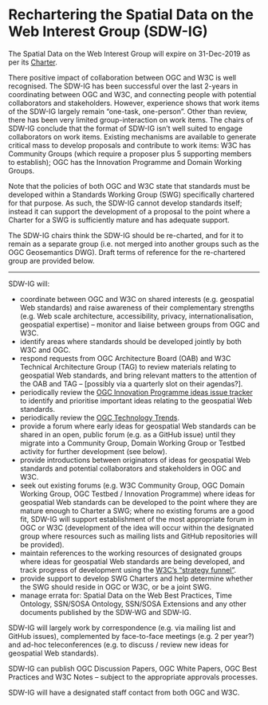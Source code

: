 # Rechartering the Spatial Data on the Web Interest Group (SDW-IG)

The Spatial Data on the Web Interest Group will expire on 31-Dec-2019 as per its [Charter](https://www.w3.org/2017/sdwig/charter.html).

There positive impact of collaboration between OGC and W3C is well recognised. The SDW-IG has been successful over the last 2-years in coordinating between OGC and W3C, and connecting people with potential collaborators and stakeholders. However, experience shows that work items of the SDW-IG largely remain “one-task, one-person”. Other than review, there has been very limited group-interaction on work items. The chairs of SDW-IG conclude that the format of SDW-IG isn’t well suited to engage collaborators on work items. Existing mechanisms are available to generate critical mass to develop proposals and contribute to work items: W3C has Community Groups (which require a proposer plus 5 supporting members to establish); OGC has the Innovation Programme and Domain Working Groups. 

Note that the policies of both OGC and W3C state that standards must be developed within a Standards Working Group (SWG) specifically chartered for that purpose. As such, the SDW-IG cannot develop standards itself; instead it can support the development of a proposal to the point where a Charter for a SWG is sufficiently mature and has adequate support.

The SDW-IG chairs think the SDW-IG should be re-charted, and for it to remain as a separate group (i.e. not merged into another groups such as the OGC Geosemantics DWG). Draft terms of reference for the re-chartered group are provided below.

---

SDW-IG will:

* coordinate between OGC and W3C on shared interests (e.g. geospatial Web standards) and raise awareness of their complementary strengths (e.g. Web scale architecture, accessibility, privacy, internationalisation, geospatial expertise) – monitor and liaise between groups from OGC and W3C. 
* identify areas where standards should be developed jointly by both W3C and OGC.
* respond requests from OGC Architecture Board (OAB) and W3C Technical Architecture Group (TAG) to review materials relating to geospatial Web standards, and bring relevant matters to the attention of the OAB and TAG – [possibly via a quarterly slot on their agendas?]. 
* periodically review the [OGC Innovation Programme ideas issue tracker](https://github.com/opengeospatial/ideas/issues) to identify and prioritise important ideas relating to the geospatial Web standards. 
* periodically review the [OGC Technology Trends](https://github.com/opengeospatial/OGC-Technology-Trends/blob/master/README.md).
* provide a forum where early ideas for geospatial Web standards can be shared in an open, public forum (e.g. as a GitHub issue) until they migrate into a Community Group, Domain Working Group or Testbed activity for further development (see below).
* provide introductions between originators of ideas for geospatial Web standards and potential collaborators and stakeholders in OGC and W3C.
* seek out existing forums (e.g. W3C Community Group, OGC Domain Working Group, OGC Testbed / Innovation Programme) where ideas for geospatial Web standards can be developed to the point where they are mature enough to Charter a SWG; where no existing forums are a good fit, SDW-IG will support establishment of the most appropriate forum in OGC or W3C (development of the idea will occur within the designated group where resources such as mailing lists and GitHub repositories will be provided). 
* maintain references to the working resources of designated groups where ideas for geospatial Web standards are being developed, and track progress of development using the [W3C’s “strategy funnel”](https://github.com/w3c/strategy/labels/Geospatial).
* provide support to develop SWG Charters and help determine whether the SWG should reside in OGC or W3C, or be a joint SWG.
* manage errata for: Spatial Data on the Web Best Practices, Time Ontology, SSN/SOSA Ontology, SSN/SOSA Extensions and any other documents published by the SDW-WG and SDW-IG. 

SDW-IG will largely work by correspondence (e.g. via mailing list and GitHub issues), complemented by face-to-face meetings (e.g. 2 per year?) and ad-hoc teleconferences (e.g. to discuss / review new ideas for geospatial Web standards).

SDW-IG can publish OGC Discussion Papers, OGC White Papers, OGC Best Practices and W3C Notes – subject to the appropriate approvals processes.

SDW-IG will have a designated staff contact from both OGC and W3C.
